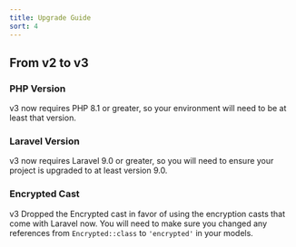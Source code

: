 ```yaml
---
title: Upgrade Guide
sort: 4
---
```


## From v2 to v3

### PHP Version
v3 now requires PHP 8.1 or greater, so your environment will need to be at least that version.

### Laravel Version
v3 now requires Laravel 9.0 or greater, so you will need to ensure your project is upgraded to at least version 9.0.

### Encrypted Cast
v3 Dropped the Encrypted cast in favor of using the encryption casts that come with Laravel now. You will need to make sure you changed any references from `Encrypted::class` to `'encrypted'` in your models.
